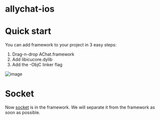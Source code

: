 # allychat-ios

# Quick start
You can add framework to your project in 3 easy steps:
  1. Drag-n-drop AChat.framework
  2. Add libicucore.dylib 
  3. Add the -ObjC linker flag 


![image](https://github.com/allychat/ios-sdk/blob/master/Support/image.png)


# Socket

Now [socket](https://github.com/square/SocketRocket) is in the framework. We will separate it from the framework as soon as possible. 

